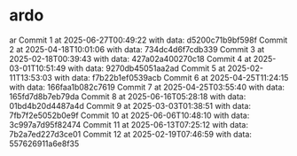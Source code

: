 # ardo
ar
Commit 1 at 2025-06-27T00:49:22 with data: d5200c71b9bf598f
Commit 2 at 2025-04-18T10:01:06 with data: 734dc4d6f7cdb339
Commit 3 at 2025-02-18T00:39:43 with data: 427a02a400270c18
Commit 4 at 2025-03-01T10:51:49 with data: 9270db45051aa2ad
Commit 5 at 2025-02-11T13:53:03 with data: f7b22b1ef0539acb
Commit 6 at 2025-04-25T11:24:15 with data: 166faa1b082c7619
Commit 7 at 2025-04-25T03:55:40 with data: 165fd7d8b7eb79da
Commit 8 at 2025-06-16T05:28:18 with data: 01bd4b20d4487a4d
Commit 9 at 2025-03-03T01:38:51 with data: 7fb7f2e5052b0e9f
Commit 10 at 2025-06-06T10:48:10 with data: 3c997a7d95f82474
Commit 11 at 2025-06-13T07:25:12 with data: 7b2a7ed227d3ce01
Commit 12 at 2025-02-19T07:46:59 with data: 557626911a6e8f35
